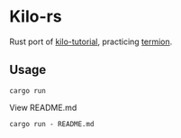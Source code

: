 # Kilo-rs

Rust port of [kilo-tutorial](https://github.com/snaptoken/kilo-tutorial), practicing [termion](https://github.com/redox-os/termion).

## Usage
```
cargo run
```

View README.md
```
cargo run - README.md
```

